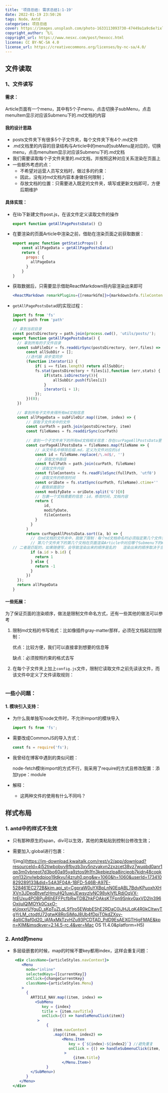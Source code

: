 ```yaml
---
title: '项目总结: 需求总结1:1-19'
date: 2022-01-19 23:50:26
tags: Node、Antd
categories: 项目总结
cover: https://images.unsplash.com/photo-1633113093730-47449a1a9c6e?ixlib=rb-1.2.1&ixid=MnwxMjA3fDF8MHxwaG90by1wYWdlfHx8fGVufDB8fHx8&auto=format&fit=crop&w=387&q=80
copyright_author: 飞儿 
copyright_url: https://www.nesxc.com/post/hexocc.html 
license: CC BY-NC-SA 4.0
license_url: https://creativecommons.org/licenses/by-nc-sa/4.0/
---
```

## 文件读取

### 1、文件读写

#### 需求：

Article页面有一个menu，其中有5个子menu，点击切换子subMenu，点击menuItem显示对应该Submenu下的.md文档的内容

#### 我的设计思路

- posts文件夹下有很多5个子文件夹，每个文件夹下有4个.md文件
- .md文档里的内容的目录结构与Article中的menu的subMenu是对应的，切换menu，点击menuItem显示对应该Submenu下的.md文档
- 我们需要读取每个子文件夹里的.md文档，并按照这种对应关系渲染在页面上
- 一些额外考虑的点：
  - 不希望对运营人员写文档时，做过多的约束：
  - 因此，没有对md文档内容本身做任何限制；
  - 存放文档的位置：只需要进入既定的文件夹，填写或更新文档即可，方便后期维护

#### 具体实现：

- 在lib下新建文件post.js，在该文件定义读取文件的操作

  ```js
  export function getAllPagePostsData() {}
  ```

- 在要渲染的页面Article中渲染之前，借助在渲染页面之前获取数据：

  ```js
  export async function getStaticProps() {
      const allPageData = getAllPagePostsData()
      return {
        props: {
          allPageData
        }
      }
  }
  ```

- 获取数据后，只需要显示借助ReactMarkdown将内容渲染出来即可

  ```jsx
  <ReactMarkdown remarkPlugins={[remarkGfm]}>{markdownInfo.fileContents}</ReactMarkdown>
  ```

- `getAllPagePostsData`d的实现过程：

  ```js
  import fs from 'fs'
  import path from 'path'
  
  // 拿到当前目录
  const postsDirectory = path.join(process.cwd(), 'utils/posts/');
  export function getAllPagePostsData() {
    // 拿到所有的子文件目录
    const subFileDir = fs.readdirSync(postsDirectory, (err,files) => {
        const allSubDir = [];
        //迭代器 异步变同步
        (function iterator(i) {
            if( i == files.length) return allSubDir;
            fs.stat(postsDirectory + files[i],function (err,stats) {
                if(stats.isDirectory()){
                    allSubDir.push(files[i])
                }
                iterator(i + 1);
            });
        })(0);
    })
   
    // 拿到所有子文件夹得所有md文档信息
    const allPageData = subFileDir.map((item, index) => {
        // 获取子文件夹中的文件
        const curPath = path.join(postsDirectory, item)
        const fileNames = fs.readdirSync(curPath)
        
        // 拿到一个子文件夹下的所有md文档相关信息：存在curPageAllPostsData里
        const curPageAllPostsData = fileNames.map(fileName => {
            // 从文件名中移除后缀.md，定义为文件对应的id
            const id = fileName.replace(/\.md$/, '')
       		 // 获取文件路径    
            const fullPath = path.join(curPath, fileName)
            // 读取文件内容
            const fileContents = fs.readFileSync(fullPath, 'utf8')
            // 读取文件的修改时间
            const oriDate = fs.statSync(curPath, fileName).ctime+''
            // 截取前面部分
            const modifyDate = oriDate.split('G')[0]
            // 包裹一个文档需要的信息：id，修改时间，文档内容
            return {
                id,
                modifyDate,
                fileContents
            }
          }
        )
        return curPageAllPostsData.sort((a, b) => {
          // 在md文档的文件夹中，我做了限制：每个md文档命名时必须指定第几个文件夹下的第几个文档
          // 第几个文件夹下的第几个文档在页面渲染Article中对应哪个Submenu下的menuItem
  // 二者是匹配的，如果随便写，会导致渲染出来的顺序是乱的   渲染出来的顺序取决于当初文件读取顺序：我们限制了文件名命名就是为了让Article页面拿到的数据是有序对应的。
          if (a.id > b.id) {
            return 1
          } else {
            return -1
          }
        })
    });
    return allPageData
  }
  ```

#### 一些拓展：

为了保证页面的渲染顺序，做法是限制文件命名方式，还有一些其他的做法可以参考

1. 限制md文档的书写格式：比如像插件gray-matter那样，必须在文档起初加限制：

   优点：比较方便，我们可以直接拿到想要的信息等

   缺点：必须按照约束的格式去写

2. 在每个子文件夹上加上`config.js`文件，限制它读取文件之前先读该文件，而该文件中定义了文件读取规则：

   ```
   
   ```

   

### 一些小问题：

#### 1. 模块引入支持：

- 为什么我单独写node文件时，不允许import的模块导入

  ```js
  import fs from 'fs';
  ```

- 需要改成CommonJS的导入方式：

  ```js
  const fs = require('fs');
  ```

- 我曾经在博客中遇到的类似问题：

  node-fetch模块import的方式不行，我采用了require的方式且修改配置：添加type：module

- 解释：

  - 这两种文件的使用有什么不同吗？

## 样式布局

### 1. antd中的样式不生效

- 只有那种原生的span，div可以生效，其他的类粘贴到控制台修改生效；

- 需要加入:global进行包裹：

  ![img](https://im-download.kwaitalk.com/rest/v2/app/download?resourceId=4i52tiwbobyv8fbyzb3xv5nzyakvn2zxzcet38vz7wuqbd0anr1qp3m0vbneot7d3bo60a95ya9ztos9h1fn3kebiezlpa8jrcjeob7kidn48copkom132jnvlwbdpioo19dkvu14zruh0.png&w=1060&h=1060&userId=173410829289133&did=54A3F04A-1BFD-546B-A97E-528461EC272B&kim.api_st=CgpraW0uYXBpLnN0EqABL7BdvKPuoxhXHXVn3JDeqBtvefzHmuHQ1uwiJEwsyzlyNC98yklVfLRdjOqVX-htEUxu4POBPuR6hEFFPcfbRwTDBZhkFOAksKTFpn9Snkv0axVD2ln396OxijulQIMOYk0CsxO-eUoxxrUYguD_sKpTuZLqLSf1ro5EWqbEShE2RDaC0iJHJLqK4R0kCItwvTgYrLM_ctodtU72gtwK8RoSiMqJ8Ub4fDpiTOkdZXsv-4qlIiC9af0d20_jAfAxMkTzvHZu93PCDTAD_PdD9EsAEXGTHigFMAE&kpn=KIM&imsdkver=2.14.5-rc.4&ver=Mac OS 11.4.0&platform=H5)


### 2. Antd的menu

- 多层级嵌套的时候，map的时候不要key都用index，这样会重复问题：

  ```jsx
   <div className={articleStyles.navContext}>
      <Menu 
        mode="inline"
        selectedKeys={[currentKey]}
        onClick={changeCurrentKey}
        className={articleStyles.Menu}
      >
        {
          ARTICLE_NAV.map((item, index) =>
            <SubMenu 
               key = {index} 
               title = {item.navTitle} 
               onClick={() => handleMenuClick(item)}
             >
                 {
                    item.navContext
                    .map((item, index2) => 
                        <Menu.Item
                           key = {`${index}-${index2}`} //避免重复
                           onClick = {() => handleSubmenuClick(item, index2, index)}
                         >
                             {item.title}
                        </Menu.Item>)
                 }
          </SubMenu>)
        }
     </Menu>
  </div>
  ```